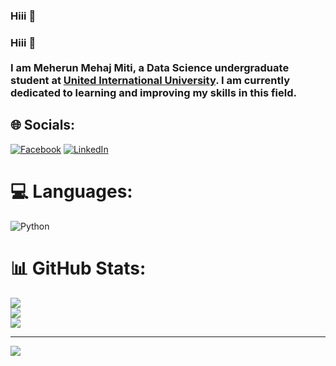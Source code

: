 ### Hiii 👋


### Hiii 👋<br><br>I am **Meherun Mehaj Miti**, a Data Science undergraduate student at [United International University](https://www.uiu.ac.bd/). I am currently dedicated to learning and improving my skills in this field. 


## 🌐 Socials:
[![Facebook](https://img.shields.io/badge/Facebook-%231877F2.svg?logo=Facebook&logoColor=white)](https://facebook.com/meherun.mehnaj) 
[![LinkedIn](https://img.shields.io/badge/LinkedIn-%230077B5.svg?logo=linkedin&logoColor=white)](https://linkedin.com/in/meherun-mehnaj) 

# 💻 Languages:
![Python](https://img.shields.io/badge/python-3670A0?style=for-the-badge&logo=python&logoColor=ffdd54) 

# 📊 GitHub Stats:
![](https://github-readme-stats.vercel.app/api?username=Meherun-Mehnaj&theme=dark&hide_border=false&include_all_commits=false&count_private=false)<br/>
![](https://github-readme-streak-stats.herokuapp.com/?user=Meherun-Mehnaj&theme=dark&hide_border=false)<br/>
![](https://github-readme-stats.vercel.app/api/top-langs/?username=Meherun-Mehnaj&theme=dark&hide_border=false&include_all_commits=false&count_private=false&layout=compact)

---
[![](https://visitcount.itsvg.in/api?id=Meherun-Mehnaj&icon=0&color=0)](https://visitcount.itsvg.in)

<!-- Proudly created with GPRM ( https://gprm.itsvg.in ) -->
